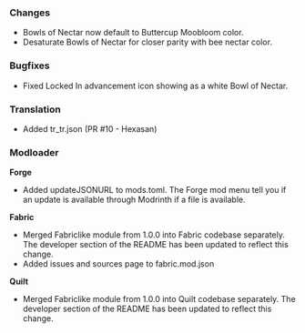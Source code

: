 ### Changes
- Bowls of Nectar now default to Buttercup Moobloom color.
- Desaturate Bowls of Nectar for closer parity with bee nectar color.

### Bugfixes
- Fixed Locked In advancement icon showing as a white Bowl of Nectar.

### Translation
- Added tr_tr.json (PR #10 - Hexasan)

### Modloader
**Forge**
- Added updateJSONURL to mods.toml. The Forge mod menu tell you if an update is available through Modrinth if a file is available.

**Fabric**
- Merged Fabriclike module from 1.0.0 into Fabric codebase separately. The developer section of the README has been updated to reflect this change.
- Added issues and sources page to fabric.mod.json

**Quilt**
- Merged Fabriclike module from 1.0.0 into Quilt codebase separately. The developer section of the README has been updated to reflect this change.